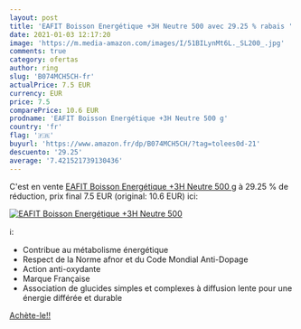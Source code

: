 ```yaml
---
layout: post
title: 'EAFIT Boisson Energétique +3H Neutre 500 avec 29.25 % rabais '
date: 2021-01-03 12:17:20
image: 'https://m.media-amazon.com/images/I/51BILynMt6L._SL200_.jpg'
comments: true
category: ofertas
author: ring
slug: 'B074MCH5CH-fr'
actualPrice: 7.5 EUR
currency: EUR
price: 7.5
comparePrice: 10.6 EUR
prodname: 'EAFIT Boisson Energétique +3H Neutre 500 g'
country: 'fr'
flag: '🇫🇷'
buyurl: 'https://www.amazon.fr/dp/B074MCH5CH/?tag=tolees0d-21'
descuento: '29.25'
average: '7.421521739130436'
---
```


C'est en vente [EAFIT Boisson Energétique +3H Neutre 500 g](https://www.amazon.fr/dp/B074MCH5CH/?tag=tolees0d-21)  à  29.25 % de réduction, prix final  7.5 EUR (original: 10.6 EUR) ici:

[![EAFIT Boisson Energétique +3H Neutre 500](https://m.media-amazon.com/images/I/51BILynMt6L._SL200_.jpg)](https://www.amazon.fr/dp/B074MCH5CH/?tag=tolees0d-21)

ℹ️:

- Contribue au métabolisme énergétique
- Respect de la Norme afnor et du Code Mondial Anti-Dopage
- Action anti-oxydante
- Marque Française
- Association de glucides simples et complexes à diffusion lente pour une énergie différée et durable

[Achète-le!!](https://www.amazon.fr/dp/B074MCH5CH/?tag=tolees0d-21)
